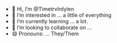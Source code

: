 - 👋 Hi, I’m @Timetrvlrdylen
- 👀 I’m interested in ... a little of everything
- 🌱 I’m currently learning ... a lot. 
- 💞️ I’m looking to collaborate on ...
- 😄 Pronouns: ... They/Them

<!---
Timetrvlrdylen/Timetrvlrdylen is a ✨ special ✨ repository because its `README.md` (this file) appears on your GitHub profile.
You can click the Preview link to take a look at your changes.
--->
